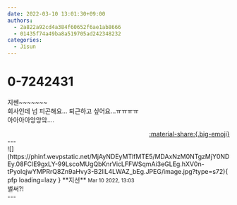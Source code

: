 ```yaml
---
date: 2022-03-10 13:01:30+09:00
authors:
  - 2a822a92cd4a384f60652f6ae1ab8666
  - 01435f74a49ba8a519705ad242348232
categories:
  - Jisun
---
```


# 0-7242431

<div class="post-container" markdown="1">
<div class="content-container md-sidebar__scrollwrap" markdown="1">

지쎈~~~~~~~ <br>회사인데 넘 피곤해요... 퇴근하고 싶어요...ㅠㅠㅠㅠ<br>아아아아앙앙앜....

</div>
</div>

<div style="text-align: right;" markdown="1">
<a href="https://weverse.io/fromis9/fanpost/0-7242431" style="text-align: right;">:material-share:{.big-emoji}</a>
</div>
---

<div class="comments-container md-sidebar__scrollwrap" markdown="1">
<div class="comment" markdown="1">
<div class='id-container' markdown="1">
![](https://phinf.wevpstatic.net/MjAyNDEyMTlfMTE5/MDAxNzM0NTgzMjY0NDEy.08FClE9gxLY-99LscoMUgQbKnrVicLFFWSqmAi3eGLEg.hXV0n-tPyoIqjwYMPRrQ8Zn9aHvy3-B2llL4LWAZ_bEg.JPEG/image.jpg?type=s72){ pfp loading=lazy }
**<span class="artist">지선</span>** <small>Mar 10 2022, 13:03</small><br>
</div>
<div class='comment-body' markdown="1">
벌써?!
</div>
</div>
</div>
---
